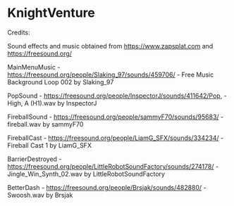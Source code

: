 # KnightVenture

Credits:

Sound effects and music obtained from https://www.zapsplat.com and https://freesound.org/

MainMenuMusic - https://freesound.org/people/Slaking_97/sounds/459706/ - Free Music Background Loop 002 by Slaking_97

PopSound - https://freesound.org/people/InspectorJ/sounds/411642/Pop, - High, A (H1).wav by InspectorJ

FireballSound - https://freesound.org/people/sammyF70/sounds/95683/ - fireball.wav by sammyF70

FireballCast - https://freesound.org/people/LiamG_SFX/sounds/334234/ - Fireball Cast 1 by LiamG_SFX

BarrierDestroyed - https://freesound.org/people/LittleRobotSoundFactory/sounds/274178/ - Jingle_Win_Synth_02.wav by LittleRobotSoundFactory

BetterDash - https://freesound.org/people/Brsjak/sounds/482880/ - Swoosh.wav by Brsjak
